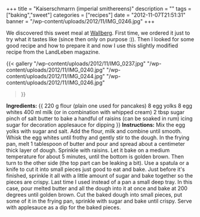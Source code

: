 +++
title = "Kaiserschmarrn (imperial smithereens)"
description = ""
tags = ["baking","sweet"]
categories = ["recipes"]
date = "2012-11-07T21:51:31"
banner = "/wp-content/uploads/2012/11/IMG_0246.jpg"
+++

We discovered this sweet meal at <a title="Wallberg"
href="http://www.ajka-andrej.com/2010/08/24/wallberg/" target="_blank">Wallberg</a>. First time, we
ordered it just to try what it tastes like  (since then only on purpose :)). Then I looked for some good recipe and how to prepare it and now I use this slightly modified recipe
from the LandLeben magazine.

{{< gallery
    "/wp-content/uploads/2012/11/IMG_0237.jpg"
    "/wp-content/uploads/2012/11/IMG_0240.jpg"
    "/wp-content/uploads/2012/11/IMG_0244.jpg"
    "/wp-content/uploads/2012/11/IMG_0246.jpg"
>}}

**Ingredients:**
{{ 220 g flour (plain one used for pancakes)
8 egg yolks
8 egg whites
400 ml milk (or in combination with whipped cream)
2 tbsp sugar
pinch of salt
butter to bake
a handful of raisins (can be soaked in rum)
icing sugar for decoration
applesauce for dipping }}
**Instructions:**
Mix the egg yolks with sugar and salt. Add the flour, milk and combine until smooth. Whisk the egg
whites until frothy and gently stir to the dough. In the frying pan, melt 1 tablespoon of butter
and pour and spread about a centimeter thick layer of dough. Sprinkle with raisins. Let it bake on
a medium temperature for about 5 minutes, until the bottom is golden brown. Then turn to the other
side (the top part can be leaking a bit). Use a spatula or a knife to cut it into small pieces just
good to eat and bake. Just before it's finished, sprinkle it all with a little amount of sugar and
bake together so the pieces are crispy. Last time I used instead of a pan a small deep tray. In
this case, pour melted butter and all the dough into it at once and bake at 200 degrees until
golden brown. Cut the baked dough into small pieces, put some of it in the frying pan, sprinkle
with sugar and bake until crispy. Serve with applesauce as a dip for the baked pieces.
